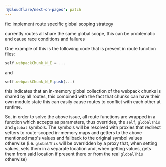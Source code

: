 ```yaml
---
'@cloudflare/next-on-pages': patch
---
```


fix: implement route specific global scoping strategy

currently routes all share the same global scope, this can be problematic and cause
race conditions and failures

One example of this is the following code that is present in route function files:

```ts
self.webpackChunk_N_E = ...
```

and

```ts
self.webpackChunk_N_E.push(...)
```

this indicates that an in-memory global collection of the webpack chunks is shared by all routes,
this combined with the fact that chunks can have their own module state this can easily cause routes to conflict with each other at runtime.

So, in order to solve the above issue, all route functions are wrapped in a function which accepts as parameters, thus overrides, the `self`, `globalThis` and `global` symbols. The symbols
will be resolved with proxies that redirect setters to route-scoped in-memory maps and
getters to the above mentioned map's values and fallback to the original symbol values otherwise
(i.e. `globalThis` will be overridden by a proxy that, when setting values, sets them in a separate
location and, when getting values, gets them from said location if present there or from the real
`globalThis` otherwise)
